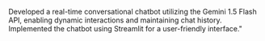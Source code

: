 Developed a real-time conversational chatbot utilizing the Gemini 1.5 Flash API, enabling dynamic interactions and maintaining chat history. Implemented the chatbot using Streamlit for a user-friendly interface."
